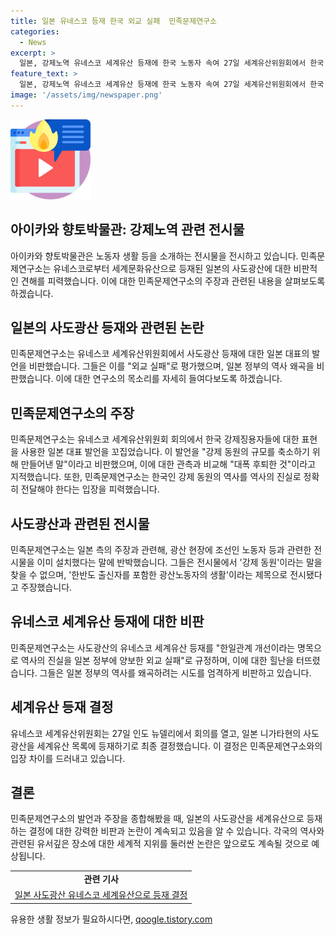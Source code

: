 ```yaml
---
title: 일본 유네스코 등재 한국 외교 실패  민족문제연구소
categories:
  - News
excerpt: >
  일본, 강제노역 유네스코 세계유산 등재에 한국 노동자 속여 27일 세계유산위원회에서 한국 강제징용자를 한반도 출신 노동자로 표현한 일본에 대한 민족문제연구소의 비판이 불거졌다. 일본 정부의 역사 왜곡을 비판하며, 강제동원한 한국인 노동자의 역사를 숨기려는 외교 실패로 규정했다. 민족문제연구소는 사도광산을 세계유산으로 등재함으로써 역사의 진실을 양보한 것으로 판단하고 있다.
feature_text: >
  일본, 강제노역 유네스코 세계유산 등재에 한국 노동자 속여 27일 세계유산위원회에서 한국 강제징용자를 한반도 출신 노동자로 표현한 일본에 대한 민족문제연구소의 비판이 불거졌다. 일본 정부의 역사 왜곡을 비판하며, 강제동원한 한국인 노동자의 역사를 숨기려는 외교 실패로 규정했다. 민족문제연구소는 사도광산을 세계유산으로 등재함으로써 역사의 진실을 양보한 것으로 판단하고 있다.
image: '/assets/img/newspaper.png'
---
```


<p><img src="/assets/img/news.png" alt="rentncar 속보" /></p>

<h2>아이카와 향토박물관: 강제노역 관련 전시물</h2>

<p data-ke-size="size16">아이카와 향토박물관은 노동자 생활 등을 소개하는 전시물을 전시하고 있습니다. 민족문제연구소는 유네스코로부터 세계문화유산으로 등재된 일본의 사도광산에 대한 비판적인 견해를 피력했습니다. 이에 대한 민족문제연구소의 주장과 관련된 내용을 살펴보도록 하겠습니다.</p>

<h2 data-ke-size="size26">일본의 사도광산 등재와 관련된 논란</h2>

<p data-ke-size="size16">민족문제연구소는 유네스코 세계유산위원회에서 사도광산 등재에 대한 일본 대표의 발언을 비판했습니다. 그들은 이를 "외교 실패"로 평가했으며, 일본 정부의 역사 왜곡을 비판했습니다. 이에 대한 연구소의 목소리를 자세히 들여다보도록 하겠습니다.</p>

<h2 data-ke-size="size26">민족문제연구소의 주장</h2>

<p data-ke-size="size16">민족문제연구소는 유네스코 세계유산위원회 회의에서 한국 강제징용자들에 대한 표현을 사용한 일본 대표 발언을 꼬집었습니다. 이 발언을 "강제 동원의 규모를 축소하기 위해 만들어낸 말"이라고 비판했으며, 이에 대한 관측과 비교해 "대폭 후퇴한 것"이라고 지적했습니다. 또한, 민족문제연구소는 한국인 강제 동원의 역사를 역사의 진실로 정확히 전달해야 한다는 입장을 피력했습니다.</p>

<h2 data-ke-size="size26">사도광산과 관련된 전시물</h2>

<p data-ke-size="size16">민족문제연구소는 일본 측의 주장과 관련해, 광산 현장에 조선인 노동자 등과 관련한 전시물을 이미 설치했다는 말에 반박했습니다. 그들은 전시물에서 '강제 동원'이라는 말을 찾을 수 없으며, '한반도 출신자를 포함한 광산노동자의 생활'이라는 제목으로 전시됐다고 주장했습니다.</p>

<h2 data-ke-size="size26">유네스코 세계유산 등재에 대한 비판</h2>

<p data-ke-size="size16">민족문제연구소는 사도광산의 유네스코 세계유산 등재를 "한일관계 개선이라는 명목으로 역사의 진실을 일본 정부에 양보한 외교 실패"로 규정하며, 이에 대한 힐난을 터뜨렸습니다. 그들은 일본 정부의 역사를 왜곡하려는 시도를 엄격하게 비판하고 있습니다.</p>

<h2 data-ke-size="size26">세계유산 등재 결정</h2>

<p data-ke-size="size16">유네스코 세계유산위원회는 27일 인도 뉴델리에서 회의를 열고, 일본 니가타현의 사도광산을 세계유산 목록에 등재하기로 최종 결정했습니다. 이 결정은 민족문제연구소와의 입장 차이를 드러내고 있습니다.</p>

<h2 data-ke-size="size26">결론</h2>

<p data-ke-size="size16">민족문제연구소의 발언과 주장을 종합해봤을 때, 일본의 사도광산을 세계유산으로 등재하는 결정에 대한 강력한 비판과 논란이 계속되고 있음을 알 수 있습니다. 각국의 역사와 관련된 유서깊은 장소에 대한 세계적 지위를 둘러싼 논란은 앞으로도 계속될 것으로 예상됩니다.</p>

<table>
  <tr>
    <td style="text-align: center; height: 17px;"><b>관련 기사</b></td>
  </tr>
  <tr>
    <td style="text-align: center; height: 17px;"><a href="https://www.examplelink.com">일본 사도광산 유네스코 세계유산으로 등재 결정</a></td>
  </tr>
</table>
유용한 생활 정보가 필요하시다면, <a href="https://qoogle.tistory.com" rel="dofollow">qoogle.tistory.com</a>


